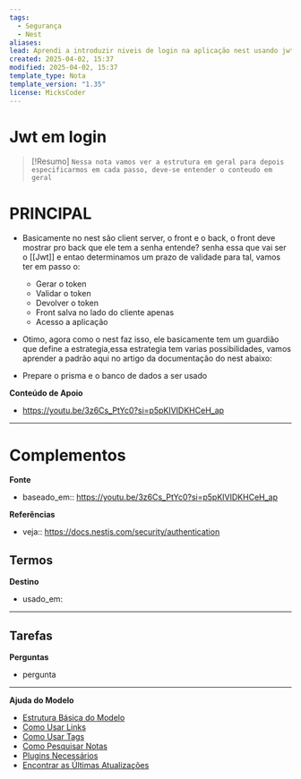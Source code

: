 ```yaml
---
tags:
  - Segurança
  - Nest
aliases: 
lead: Aprendi a introduzir niveis de login na aplicação nest usando jwt
created: 2025-04-02, 15:37
modified: 2025-04-02, 15:37
template_type: Nota
template_version: "1.35"
license: MicksCoder
---
```



# Jwt em login

> [!Resumo]
> `Nessa nota vamos ver a estrutura em geral para depois especificarmos em cada passo, deve-se entender o conteudo em geral`

# **PRINCIPAL**
-  Basicamente no nest são client server, o front e o back, o front deve mostrar pro back que ele tem a senha entende? senha essa que vai ser o [[Jwt]] e entao determinamos um prazo de validade para tal, vamos ter em passo o:
	- Gerar o token
	- Validar o token
	- Devolver o token
	- Front salva no lado do cliente apenas
	- Acesso a aplicação

- Otimo, agora como o nest faz isso, ele basicamente tem um guardião que define a estrategia,essa estrategia tem varias possibilidades, vamos aprender a padrão aqui no artigo da documentação do nest abaixo:

 -  Prepare o prisma e o banco de dados a ser usado

**Conteúdo de Apoio**
- https://youtu.be/3z6Cs_PtYc0?si=p5pKIVIDKHCeH_ap

---
# Complementos

**Fonte**
- baseado_em:: https://youtu.be/3z6Cs_PtYc0?si=p5pKIVIDKHCeH_ap

**Referências**
- veja:: https://docs.nestjs.com/security/authentication

**Termos**
- 

**Destino**
- usado_em:

---
**Tarefas**
- 

**Perguntas**
- pergunta

---
**Ajuda do Modelo**
- [Estrutura Básica do Modelo](https://github.com/groepl/Obsidian-Templates#basic-template-structure)
- [Como Usar Links](https://github.com/groepl/Obsidian-Templates#how-to-use-links)
- [Como Usar Tags](https://github.com/groepl/Obsidian-Templates#how-to-use-tags)
- [Como Pesquisar Notas](https://github.com/groepl/Obsidian-Templates#how-to-search-notes)
- [Plugins Necessários](https://github.com/groepl/Obsidian-Templates#obsidian-plugins-needed)
- [Encontrar as Últimas Atualizações](https://github.com/groepl/Obsidian-Templates)
